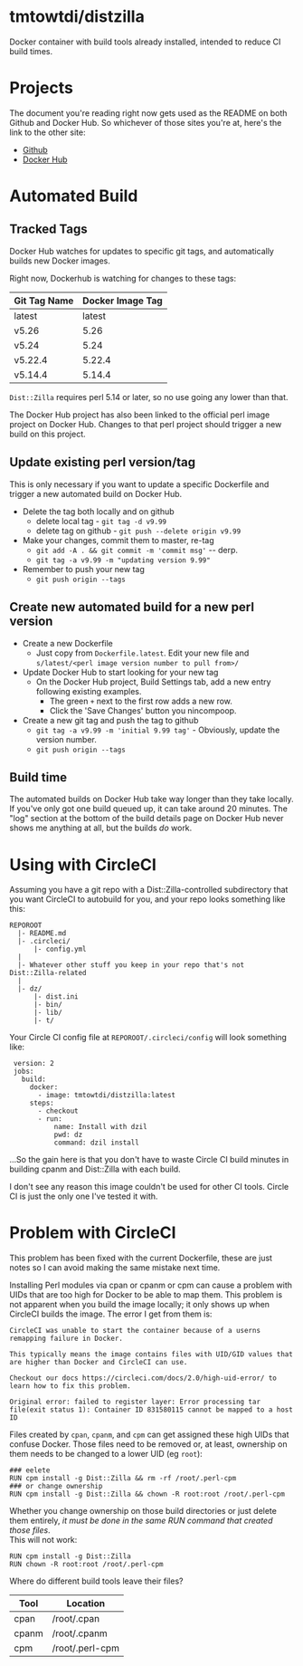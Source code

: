 
# tmtowtdi/distzilla
Docker container with build tools already installed, intended to reduce CI 
build times.

# Projects
The document you're reading right now gets used as the README on both Github 
and Docker Hub.  So whichever of those sites you're at, here's the link to the 
other site:

- [Github](https://github.com/tmtowtdi/DockerDzil)
- [Docker Hub](https://hub.docker.com/r/tmtowtdi/distzilla/)

# Automated Build

## Tracked Tags
Docker Hub watches for updates to specific git tags, and automatically builds 
new Docker images.

Right now, Dockerhub is watching for changes to these tags:

Git Tag Name | Docker Image Tag
--- | ---
latest | latest
v5.26 | 5.26
v5.24 | 5.24
v5.22.4 | 5.22.4
v5.14.4 | 5.14.4

`Dist::Zilla` requires perl 5.14 or later, so no use going any lower than 
that.

The Docker Hub project has also been linked to the official perl image project 
on Docker Hub.  Changes to that perl project should trigger a new build on 
this project.


## Update existing perl version/tag
This is only necessary if you want to update a specific Dockerfile and trigger 
a new automated build on Docker Hub.

- Delete the tag both locally and on github
    - delete local tag - `git tag -d v9.99`
    - delete tag on github - `git push --delete origin v9.99`
- Make your changes, commit them to master, re-tag
    - `git add -A . && git commit -m 'commit msg'` -- derp.
    - `git tag -a v9.99 -m "updating version 9.99"`
- Remember to push your new tag
    - `git push origin --tags`

## Create new automated build for a new perl version

- Create a new Dockerfile
    - Just copy from `Dockerfile.latest`.  Edit your new file and 
      `s/latest/<perl image version number to pull from>/`
- Update Docker Hub to start looking for your new tag
    - On the Docker Hub project, Build Settings tab, add a new entry following 
      existing examples.
        - The green `+` next to the first row adds a new row.
        - Click the 'Save Changes' button you nincompoop.
- Create a new git tag and push the tag to github
    - `git tag -a v9.99 -m 'initial 9.99 tag'` - Obviously, update the version 
      number.
    - `git push origin --tags`

## Build time
The automated builds on Docker Hub take way longer than they take locally.  If 
you've only got one build queued up, it can take around 20 minutes.  The "log" 
section at the bottom of the build details page on Docker Hub never shows me 
anything at all, but the builds *do* work.

# Using with CircleCI
Assuming you have a git repo with a Dist::Zilla-controlled subdirectory that 
you want CircleCI to autobuild for you, and your repo looks something like 
this:
```
REPOROOT
  |- README.md
  |- .circleci/
      |- config.yml
  |
  |- Whatever other stuff you keep in your repo that's not Dist::Zilla-related
  |
  |- dz/
      |- dist.ini
      |- bin/
      |- lib/
      |- t/
```

Your Circle CI config file at `REPOROOT/.circleci/config` will look something 
like:
```
 version: 2
 jobs:
   build:
     docker:
       - image: tmtowtdi/distzilla:latest
     steps:
       - checkout
       - run:
           name: Install with dzil
           pwd: dz
           command: dzil install

```

...So the gain here is that you don't have to waste Circle CI build minutes in 
building cpanm and Dist::Zilla with each build.

I don't see any reason this image couldn't be used for other CI tools.  Circle 
CI is just the only one I've tested it with.

# Problem with CircleCI
This problem has been fixed with the current Dockerfile, these are just notes 
so I can avoid making the same mistake next time.

Installing Perl modules via cpan or cpanm or cpm can cause a problem with UIDs 
that are too high for Docker to be able to map them.  This problem is not 
apparent when you build the image locally; it only shows up when CircleCI 
builds the image.  The error I get from them is:

```
CircleCI was unable to start the container because of a userns remapping failure in Docker.

This typically means the image contains files with UID/GID values that are higher than Docker and CircleCI can use.

Checkout our docs https://circleci.com/docs/2.0/high-uid-error/ to learn how to fix this problem.

Original error: failed to register layer: Error processing tar file(exit status 1): Container ID 831580115 cannot be mapped to a host ID
```

Files created by `cpan`, `cpanm`, and `cpm` can get assigned these high UIDs 
that confuse Docker.  Those files need to be removed or, at least, ownership 
on them needs to be changed to a lower UID (eg `root`):
```
### eelete
RUN cpm install -g Dist::Zilla && rm -rf /root/.perl-cpm
### or change ownership
RUN cpm install -g Dist::Zilla && chown -R root:root /root/.perl-cpm
```

Whether you change ownership on those build directories or just delete them 
entirely, *it must be done in the same RUN command that created those files*.  
This will not work:
```
RUN cpm install -g Dist::Zilla
RUN chown -R root:root /root/.perl-cpm
```

Where do different build tools leave their files?

Tool | Location
--- | ---
cpan | /root/.cpan
cpanm | /root/.cpanm
cpm | /root/.perl-cpm

